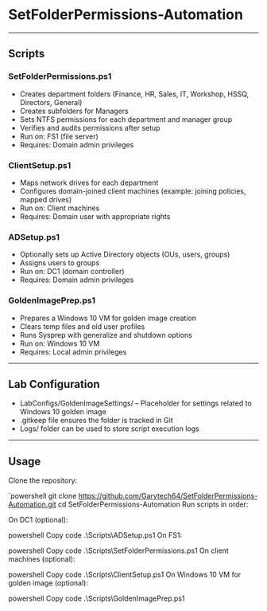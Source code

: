 ﻿# SetFolderPermissions-Automation

---

## Scripts

### SetFolderPermissions.ps1
- Creates department folders (Finance, HR, Sales, IT, Workshop, HSSQ, Directors, General)
- Creates subfolders for Managers
- Sets NTFS permissions for each department and manager group
- Verifies and audits permissions after setup
- Run on: FS1 (file server)
- Requires: Domain admin privileges

### ClientSetup.ps1
- Maps network drives for each department
- Configures domain-joined client machines (example: joining policies, mapped drives)
- Run on: Client machines
- Requires: Domain user with appropriate rights

### ADSetup.ps1
- Optionally sets up Active Directory objects (OUs, users, groups)
- Assigns users to groups
- Run on: DC1 (domain controller)
- Requires: Domain admin privileges

### GoldenImagePrep.ps1
- Prepares a Windows 10 VM for golden image creation
- Clears temp files and old user profiles
- Runs Sysprep with generalize and shutdown options
- Run on: Windows 10 VM
- Requires: Local admin privileges

---

## Lab Configuration

- LabConfigs/GoldenImageSettings/ – Placeholder for settings related to Windows 10 golden image
- .gitkeep file ensures the folder is tracked in Git
- Logs/ folder can be used to store script execution logs

---

## Usage

Clone the repository:

`powershell
git clone https://github.com/Garytech64/SetFolderPermissions-Automation.git
cd SetFolderPermissions-Automation
Run scripts in order:

On DC1 (optional):

powershell
Copy code
.\Scripts\ADSetup.ps1
On FS1:

powershell
Copy code
.\Scripts\SetFolderPermissions.ps1
On client machines (optional):

powershell
Copy code
.\Scripts\ClientSetup.ps1
On Windows 10 VM for golden image (optional):

powershell
Copy code
.\Scripts\GoldenImagePrep.ps1
